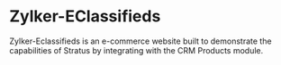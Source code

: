 # Zylker-EClassifieds
Zylker-Eclassifieds is an e-commerce website built to demonstrate the capabilities of Stratus by integrating with the CRM Products module.
